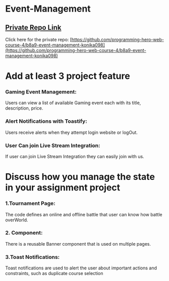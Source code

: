 # Event-Management

## [ Private Repo Link](https://github.com/programming-hero-web-course-4/b8a9-event-management-konika098)

Click here for the private repo: [https://github.com/programming-hero-web-course-4/b8a9-event-management-konika098](https://github.com/programming-hero-web-course-4/b8a9-event-management-konika098)


# Add at least 3 project feature

### Gaming Event Management:
Users can view a list of available Gaming event each with its title, description, price.

### Alert Notifications with Toastify:
 Users receive alerts when they attempt login website or logOut.

 ### User Can join Live Stream Integration:
 If user can join Live Stream Integration they can easily join with us.





# Discuss how you manage the state in your assignment project

### 1.Tournament Page:
The code defines an  online and offline battle  that user can know how battle overWorld. 

### 2. Component:
There is a reusable Banner component that is used on multiple pages.

### 3.Toast Notifications:
Toast notifications are used to alert the user about important actions and constraints, such as duplicate course selection